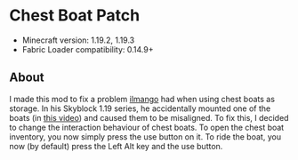# Chest Boat Patch


- Minecraft version: 1.19.2, 1.19.3
- Fabric Loader compatibility: 0.14.9+

## About
I made this mod to fix a problem [ilmango](https://youtube.com/c/ilmango) had when using chest boats as storage. In his Skyblock 1.19 series, he accidentally mounted one of the boats (in [this video](https://youtu.be/h-sr8DV4f4E?t=830)) and caused them to be misaligned. To fix this, I decided to change the interaction behaviour of chest boats. To open the chest boat inventory, you now simply press the use button on it. To ride the boat, you now (by default) press the Left Alt key and the use button.
